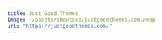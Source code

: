 ```yaml
---
title: Just Good Themes
image: ~/assets/showcase/justgoodthemes.com.webp
url: "https://justgoodthemes.com/"
---
```

